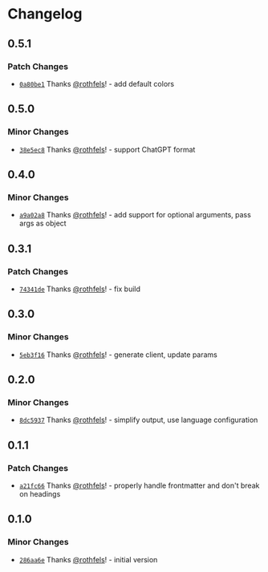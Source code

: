 # Changelog

## 0.5.1

### Patch Changes

- [`0a80be1`](https://github.com/foundation-ui/vscode-glass/commit/0a80be12ea3bf0334205214a3da015f93b85399c) Thanks [@rothfels](https://github.com/rothfels)! - add default colors

## 0.5.0

### Minor Changes

- [`38e5ec8`](https://github.com/foundation-ui/vscode-glass/commit/38e5ec8a31167af2543357b5d20ec248ed37d6e5) Thanks [@rothfels](https://github.com/rothfels)! - support ChatGPT format

## 0.4.0

### Minor Changes

- [`a9a02a8`](https://github.com/foundation-ui/vscode-glass/commit/a9a02a8c69ec47c90db4ea7a23db3e673672490a) Thanks [@rothfels](https://github.com/rothfels)! - add support for optional arguments, pass args as object

## 0.3.1

### Patch Changes

- [`74341de`](https://github.com/foundation-ui/vscode-glass/commit/74341dec6062236a7798093bac8bc199c2b7f88f) Thanks [@rothfels](https://github.com/rothfels)! - fix build

## 0.3.0

### Minor Changes

- [`5eb3f16`](https://github.com/foundation-ui/vscode-glass/commit/5eb3f16aa1c1e8d2f130271b1b7a398ae4e09933) Thanks [@rothfels](https://github.com/rothfels)! - generate client, update params

## 0.2.0

### Minor Changes

- [`8dc5937`](https://github.com/foundation-ui/vscode-glass/commit/8dc59379a1cf69a6aba4fd68f2ae10a4c47b03bb) Thanks [@rothfels](https://github.com/rothfels)! - simplify output, use language configuration

## 0.1.1

### Patch Changes

- [`a21fc66`](https://github.com/foundation-ui/vscode-glass/commit/a21fc66f8fdfc44fd2677e8b92567dbe5e48f61c) Thanks [@rothfels](https://github.com/rothfels)! - properly handle frontmatter and don't break on headings

## 0.1.0

### Minor Changes

- [`286aa6e`](https://github.com/foundation-ui/vscode-glass/commit/286aa6ef9a5dc858f19e45a64acc4af8c830efe0) Thanks [@rothfels](https://github.com/rothfels)! - initial version
